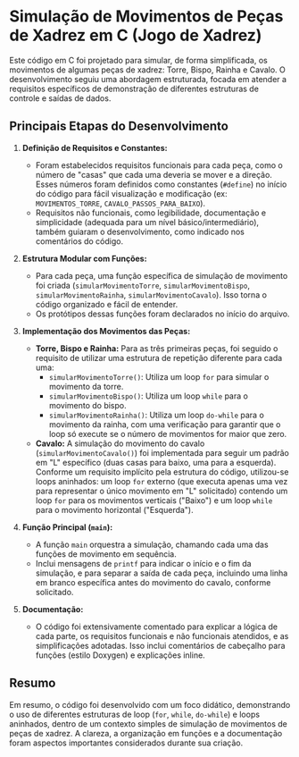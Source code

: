 # **Simulação de Movimentos de Peças de Xadrez em C (Jogo de Xadrez)**

Este código em C foi projetado para simular, de forma simplificada, os movimentos de algumas peças de xadrez: Torre, Bispo, Rainha e Cavalo. O desenvolvimento seguiu uma abordagem estruturada, focada em atender a requisitos específicos de demonstração de diferentes estruturas de controle e saídas de dados.

## Principais Etapas do Desenvolvimento

1.  **Definição de Requisitos e Constantes:**
    * Foram estabelecidos requisitos funcionais para cada peça, como o número de "casas" que cada uma deveria se mover e a direção. Esses números foram definidos como constantes (`#define`) no início do código para fácil visualização e modificação (ex: `MOVIMENTOS_TORRE`, `CAVALO_PASSOS_PARA_BAIXO`).
    * Requisitos não funcionais, como legibilidade, documentação e simplicidade (adequada para um nível básico/intermediário), também guiaram o desenvolvimento, como indicado nos comentários do código.

2.  **Estrutura Modular com Funções:**
    * Para cada peça, uma função específica de simulação de movimento foi criada (`simularMovimentoTorre`, `simularMovimentoBispo`, `simularMovimentoRainha`, `simularMovimentoCavalo`). Isso torna o código organizado e fácil de entender.
    * Os protótipos dessas funções foram declarados no início do arquivo.

3.  **Implementação dos Movimentos das Peças:**
    * **Torre, Bispo e Rainha:** Para as três primeiras peças, foi seguido o requisito de utilizar uma estrutura de repetição diferente para cada uma:
        * `simularMovimentoTorre()`: Utiliza um loop `for` para simular o movimento da torre.
        * `simularMovimentoBispo()`: Utiliza um loop `while` para o movimento do bispo.
        * `simularMovimentoRainha()`: Utiliza um loop `do-while` para o movimento da rainha, com uma verificação para garantir que o loop só execute se o número de movimentos for maior que zero.
    * **Cavalo:** A simulação do movimento do cavalo (`simularMovimentoCavalo()`) foi implementada para seguir um padrão em "L" específico (duas casas para baixo, uma para a esquerda). Conforme um requisito implícito pela estrutura do código, utilizou-se loops aninhados: um loop `for` externo (que executa apenas uma vez para representar o único movimento em "L" solicitado) contendo um loop `for` para os movimentos verticais ("Baixo") e um loop `while` para o movimento horizontal ("Esquerda").

4.  **Função Principal (`main`):**
    * A função `main` orquestra a simulação, chamando cada uma das funções de movimento em sequência.
    * Inclui mensagens de `printf` para indicar o início e o fim da simulação, e para separar a saída de cada peça, incluindo uma linha em branco específica antes do movimento do cavalo, conforme solicitado.

5.  **Documentação:**
    * O código foi extensivamente comentado para explicar a lógica de cada parte, os requisitos funcionais e não funcionais atendidos, e as simplificações adotadas. Isso inclui comentários de cabeçalho para funções (estilo Doxygen) e explicações inline.

## Resumo

Em resumo, o código foi desenvolvido com um foco didático, demonstrando o uso de diferentes estruturas de loop (`for`, `while`, `do-while`) e loops aninhados, dentro de um contexto simples de simulação de movimentos de peças de xadrez. A clareza, a organização em funções e a documentação foram aspectos importantes considerados durante sua criação.
